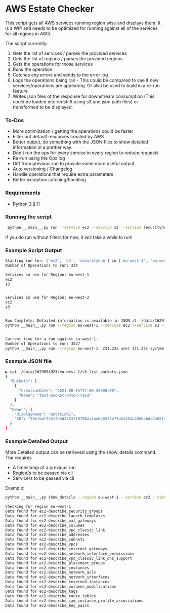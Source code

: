 # AWS Estate Checker

This script gets all AWS services running region wise and displays them. It is a WIP and needs to be optimized for running against all of the services for all regions in AWS.

The script currently:
1. Gets the list of services / parses the provided services
2. Gets the list of regions / parses the provided regions
3. Gets the operations for those services
4. Runs the operation
5. Catches any errors and sends to the error log
6. Logs the operations being ran - This could be compared to see if new services/operations are appearing. Or also be used to build in a re-run feature
7. Writes json files of the response for downstream consumption (This could be loaded into redshift using s3 and json path files) or transformed to be displayed.

### To-Dos
 - More optimization / getting the operations could be faster
 - Filter out default resources created by AWS
 - Better output, do something with the JSON files to show detailed information in a prettier way.  
 - Don't run the ops for every service in every region to reduce requests   
 - Re-run using the Ops log
 - Diff from previous run to provide some more useful output
 - Auto versioning / Changelog
 - Handle operations that require extra parameters
 - Better exception catching/handling

### Requirements
 - Python 3.8.11

### Running the script
```bash
 python __main__.py run --service ec2 --service s3 --service securityhub --region eu-west-1 --region us-east-1
```

If you do run without filters for now, it will take a while to run! 

### Example Script Output
```bash
Starting run for: ['ec2', 's3', 'securityhub'] in ['eu-west-1', 'eu-west-2']
Number of Operations to run: 334

Services in use for Region: eu-west-1
ec2
s3


Services in use for Region: eu-west-2
ec2
s3


Run Complete, Detailed information is available in JSON at ./data/1629142314 and in separate regional folders.
python __main__.py run --region eu-west-1 --service ec2 --service s3 --servic  32.00s user 15.13s system 141% cpu 33.421 total


Current time for a run against eu-west-1:
Number of Operations to run: 3527
python __main__.py run --region eu-west-1  231.22s user 171.37s system 162% cpu 4:08.02 total

```

### Example JSON file
```bash
▶ cat ./data/1629054923/eu-west-1/s3-list_buckets.json 
{
  "Buckets": [
    {
      "CreationDate": "2021-08-15T17:06:20+00:00",
      "Name": "test-bucket-anton-reid"
    }
  ],
  "Owner": {
    "DisplayName": "antreid91",
    "ID": "29efdaff451fc6d44637f07062a4ae0c6576e73db3294c205bbbdc4365f384cf"
  }
}
```

### Example Detailed Output
More Detailed output can be retrieved using the show_details command. 
The requires
 - A timestamp of a previous run
 - Region/s to be passed via cli
 - Service/s to be passed via cli

Example:
```bash
python __main__.py show_details --region eu-west-1 --service ec2 --timestamp 1629147991

Checking for region eu-west-1
Data found for ec2-describe_security_groups
Data found for ec2-describe_launch_templates
Data found for ec2-describe_nat_gateways
Data found for ec2-describe_volumes
Data found for ec2-describe_vpc_classic_link
Data found for ec2-describe_addresses
Data found for ec2-describe_subnets
Data found for ec2-describe_vpcs
Data found for ec2-describe_internet_gateways
Data found for ec2-describe_network_interface_permissions
Data found for ec2-describe_vpc_classic_link_dns_support
Data found for ec2-describe_placement_groups
Data found for ec2-describe_instances
Data found for ec2-describe_network_acls
Data found for ec2-describe_network_interfaces
Data found for ec2-describe_reserved_instances
Data found for ec2-describe_volumes_modifications
Data found for ec2-describe_tags
Data found for ec2-describe_route_tables
Data found for ec2-describe_iam_instance_profile_associations
Data found for ec2-describe_key_pairs

```
